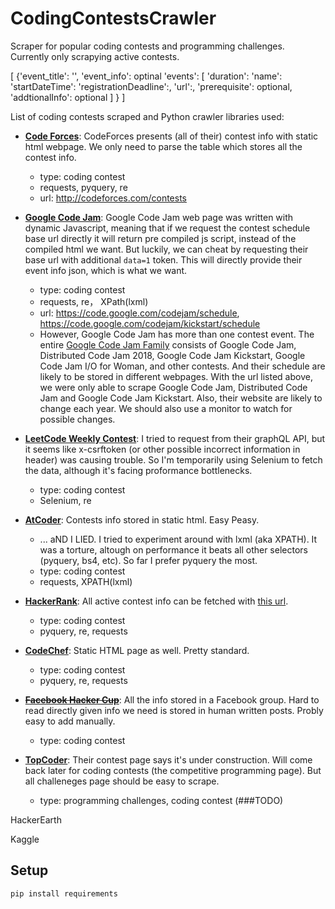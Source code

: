 # CodingContestsCrawler
Scraper for popular coding contests and programming challenges. Currently only scrapying active contests. 

[
	{'event_title': '', 
	 'event_info': optinal
	 'events': [
		 'duration': 
		 'name': 
		 'startDateTime':
		 'registrationDeadline':,
		 'url':,
		 'prerequisite': optional,
		 'addtionalInfo': optional
	 ]
	}
]

List of coding contests scraped and Python crawler libraries used:
* __[Code Forces](http://codeforces.com/contests)__: CodeForces presents (all of their) contest info with static html webpage. We only need to parse the table which stores all the contest info. 
  * type: coding contest
  * requests, pyquery, re
  * url: http://codeforces.com/contests

* __[Google Code Jam](https://code.google.com/codejam/)__: Google Code Jam web page was written with dynamic Javascript, meaning that if we request the contest schedule base url directly it will return pre compiled js script, instead of the compiled html we want. But luckily, we can cheat by requesting their base url with additional `data=1` token. This will directly provide their event info json, which is what we want. 
  * type: coding contest
  * requests, re， XPath(lxml)
  * url: https://code.google.com/codejam/schedule, https://code.google.com/codejam/kickstart/schedule
  * However, Google Code Jam has more than one contest event. The entire [Google Code Jam Family](https://code.google.com/codejam/past-contests) consists of Google Code Jam, Distributed Code Jam 2018, Google Code Jam Kickstart, Google Code Jam I/O for Woman, and other contests. And their schedule are likely to be stored in different webpages. With the url listed above, we were only able to scrape Google Code Jam, Distributed Code Jam and Google Code Jam Kickstart. Also, their website are likely to change each year. We should also use a monitor to watch for possible changes. 

* __[LeetCode Weekly Contest](https://leetcode.com/contest/)__: I tried to request from their graphQL API, but it seems like x-csrftoken (or other possible incorrect information in header) was causing trouble. So I'm temporarily using Selenium to fetch the data, although it's facing proformance bottlenecks.
  * type: coding contest
  * Selenium, re

* __[AtCoder](https://atcoder.jp/contest)__: Contests info stored in static html. Easy Peasy. 
  * ... aND I LIED. I tried to experiment around with lxml (aka XPATH). It was a torture, altough on performance it beats all other selectors (pyquery, bs4, etc). So far I prefer pyquery the most.  
  * type: coding contest
  * requests, XPATH(lxml)

* __[HackerRank](https://www.hackerrank.com/contests)__: All active contest info can be fetched with [this url](https://www.hackerrank.com/rest/contests/upcoming?offset=0&limit=10&contest_slug=active). 
  * type: coding contest
  * pyquery, re, requests 

* __[CodeChef](https://www.codechef.com/contests)__: Static HTML page as well. Pretty standard.
  * type: coding contest
  * pyquery, re, requests 

* <s>__[Facebook Hacker Cup](https://www.facebook.com/hackercup)__</s>: All the info stored in a Facebook group. Hard to read directly given info we need is stored in human written posts. Probly easy to add manually. 
  * type: coding contest

* __[TopCoder](https://www.topcoder.com/community/competitive-programming/)__: Their contest page says it's under construction. Will come back later for coding contests (the competitive programming page). But all challeneges page should be easy to scrape. 
  * type: programming challenges, coding contest (###TODO)

HackerEarth

Kaggle 

## Setup
```
pip install requirements
```